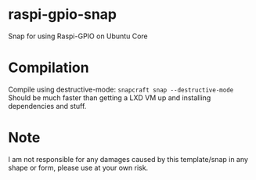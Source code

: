 # raspi-gpio-snap
Snap for using Raspi-GPIO on Ubuntu Core

# Compilation
Compile using destructive-mode: `snapcraft snap --destructive-mode` Should be much faster than getting a LXD VM up and installing dependencies and stuff.

# Note
I am not responsible for any damages caused by this template/snap in any shape or form, please use at your own risk.

